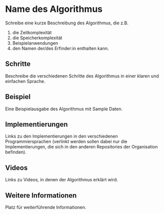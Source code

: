 # Name des Algorithmus

Schreibe eine kurze Beschreibung des Algorithmus, die z.B.
1. die Zeitkomplexität
2. die Speicherkomplexität
3. Beispielanwendungen
4. den Namen der/des Erfinder:in
enthalten kann.

## Schritte

Beschreibe die verschiedenen Schritte des Algorithmus in einer klaren und
einfachen Sprache.

## Beispiel

Eine Beispielausgabe des Algorithmus mit Sample Daten.

## Implementierungen

Links zu den Implementierungen in den verschiedenen Programmiersprachen
(verlinkt werden sollen dabei nur die Implementierungen, die sich in den anderen
Repositories der Organisation befinden).

## Videos

Links zu Videos, in denen der Algorithmus erklärt wird.

## Weitere Informationen

Platz für weiterführende Informationen.
